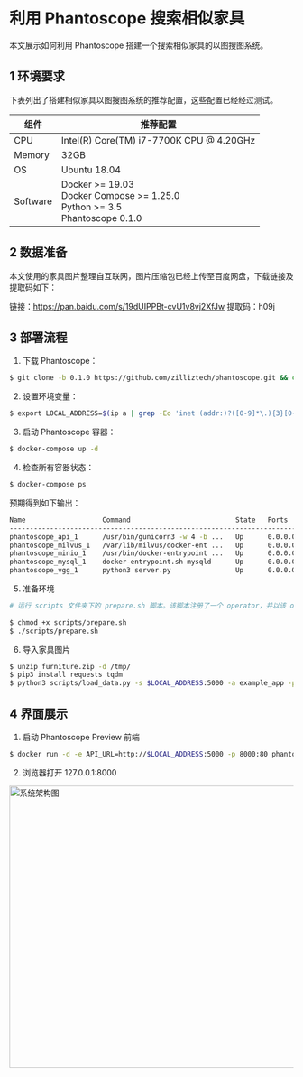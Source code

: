 # 利用 Phantoscope 搜索相似家具

本文展示如何利用 Phantoscope 搭建一个搜索相似家具的以图搜图系统。

## 1 环境要求

下表列出了搭建相似家具以图搜图系统的推荐配置，这些配置已经经过测试。

| 组件     | 推荐配置                                                     |
| -------- | ------------------------------------------------------------ |
| CPU      | Intel(R) Core(TM) i7-7700K CPU @ 4.20GHz                     |
| Memory   | 32GB                                                         |
| OS       | Ubuntu 18.04                                                 |
| Software | Docker >= 19.03<br />Docker Compose >= 1.25.0<br />Python >= 3.5<br />Phantoscope 0.1.0 |

## 2 数据准备

本文使用的家具图片整理自互联网，图片压缩包已经上传至百度网盘，下载链接及提取码如下：

链接：https://pan.baidu.com/s/19dUIPPBt-cvU1v8vj2XfJw   提取码：h09j

## 3 部署流程

1. 下载 Phantoscope：

```bash
$ git clone -b 0.1.0 https://github.com/zilliztech/phantoscope.git && cd phantoscope
```

2. 设置环境变量：

```bash
$ export LOCAL_ADDRESS=$(ip a | grep -Eo 'inet (addr:)?([0-9]*\.){3}[0-9]*' | grep -Eo '([0-9]*\.){3}[0-9]*' | grep -v '127.0.0.1'| head -n 1)
```

3. 启动 Phantoscope 容器：

```bash
$ docker-compose up -d
```

4. 检查所有容器状态：

```bash
$ docker-compose ps
```

预期得到如下输出：

```bash
Name                   Command                          State   Ports
----------------------------------------------------------------------------------------------------------------
phantoscope_api_1      /usr/bin/gunicorn3 -w 4 -b ...   Up      0.0.0.0:5000->5000/tcp
phantoscope_milvus_1   /var/lib/milvus/docker-ent ...   Up      0.0.0.0:19530->19530/tcp, 0.0.0.0:8080->8080/tcp
phantoscope_minio_1    /usr/bin/docker-entrypoint ...   Up      0.0.0.0:9000->9000/tcp
phantoscope_mysql_1    docker-entrypoint.sh mysqld      Up      0.0.0.0:3306->3306/tcp
phantoscope_vgg_1      python3 server.py                Up      0.0.0.0:50001->50001/tcp
```

5. 准备环境
 ```bash
# 运行 scripts 文件夹下的 prepare.sh 脚本。该脚本注册了一个 operator，并以该 operator 创建一个 pipeline，并根据该 pipeline 创建了一个名为 example_app 的 application.
   
$ chmod +x scripts/prepare.sh
$ ./scripts/prepare.sh
 ```

6. 导入家具图片

 ```bash
$ unzip furniture.zip -d /tmp/
$ pip3 install requests tqdm
$ python3 scripts/load_data.py -s $LOCAL_ADDRESS:5000 -a example_app -p example_pipeline -d /tmp/furniture
 ```

## 4 界面展示

1. 启动 Phantoscope Preview 前端

```bash
$ docker run -d -e API_URL=http://$LOCAL_ADDRESS:5000 -p 8000:80 phantoscope/preview:latest
```

2. 浏览器打开 127.0.0.1:8000

<img src="jiaju_web.gif" width = "800" height = "500" alt="系统架构图" align=center />

